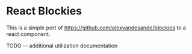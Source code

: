 # React Blockies

This is a simple port of https://github.com/alexvandesande/blockies to a react component.  

TODO -- additional utilization documentation
